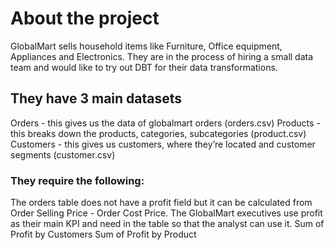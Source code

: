 # About the project

GlobalMart sells household items like Furniture, Office equipment, Appliances and Electronics. They are in the process of hiring a small data team and would like to try out DBT for their data transformations.

## They have 3 main datasets

Orders - this gives us the data of globalmart orders (orders.csv)
Products - this breaks down the products, categories, subcategories (product.csv)
Customers - this gives us customers, where they’re located and customer segments (customer.csv)

### They require the following:

The orders table does not have a profit field but it can be calculated from Order Selling Price - Order Cost Price. The GlobalMart executives use profit as their main KPI and need in the table so that the analyst can use it.
Sum of Profit by Customers
Sum of Profit by Product
